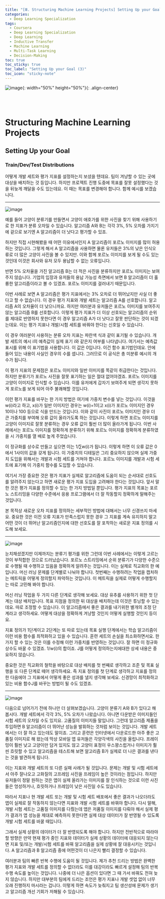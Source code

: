 ```yaml
---
title: "[Ⅲ. Structuring Machine Learning Projects] Setting Up your Goal (3)"
categories:
  - Deep Learning Specialization
tags:
  - Coursera
  - Deep Learning Specialization
  - Deep Learning
  - Inductive Transfer
  - Machine Learning
  - Multi-Task Learning
  - Decision-Making
toc: true
toc_sticky: true
toc_label: "Setting Up your Goal (3)"
toc_icon: "sticky-note"
---
```


![image](https://user-images.githubusercontent.com/55765292/179931579-167db454-5d9d-4e0d-a8fe-454770dc97a6.png){: width="50%" height="50%"}{: .align-center}

<br><br>

# Structuring Machine Learning Projects

## Setting Up your Goal

### Train/Dev/Test Distributions
어떻게 개발 세트와 평가 지표를 설정하는지 보셨을 텐데요. 팀이 겨냥할 수 있는 곳에 대상을 배치하는 것 등입니다. 하지만 프로젝트 진행 도중에 목표를 잘못 설정했다는 것을 뒤늦게 깨달을 수도 있는데요. 이 때는 목표를 변경해야 합니다. 함께 예시를 보겠습니다.

---

![image](https://user-images.githubusercontent.com/55765292/180717459-69165712-6c48-41c5-9d53-42f0ad24b373.png)

예를 들어 고양이 분류기를 만들면서 고양이 애호가를 위한 사진을 찾기 위해 사용하기로 한 지표가 분류 오차일 수 있습니다. 알고리즘 A와 B는 각각 3%, 5% 오차를 가지기에 겉으로 보기엔 A 알고리즘이 더 낫다고 평가할 수 있죠.

하지만 직접 시현해봤을 때 어떤 이유에서인지 A 알고리즘이 포르노 이미지를 많이 허용하는 것입니다. 그렇게 해서 A 알고리즘을 사용하면 물론 유저들은 3%의 낮은 인식오류로 더 많은 고양이 사진을 볼 수 있지만. 이와 함께 포르노 이미지를 보게 될 수도 있는 것인데 이것은 회사와 유저 모두 용납할 수 없는 오류입니다.

반면 5% 오차율을 가진 알고리즘 B는 더 적은 사진을 분류하지만 포르노 이미지는 보여주지 않습니다. 기업의 입장과 유저들의 용납 가능성 측면에서 보면 B 알고리즘이 더 훌륭한
알고리즘이라고 볼 수 있겠죠. 포르노 이미지를 걸러내기 때문입니다.

이번 사례로 보면 A 알고리즘은 평가 지표에서는 3% 오차로 더 뛰어났지만 사실 더 좋다고 할 수 없습니다. 이 경우 평가 지표와 개발 세트는 알고리즘 A를 선호합니다. 알고리즘 A의 오차율이 더 낮으니까요. 하지만 여러분과 유저들은 포르노 이미지를 보여주지 않는 알고리즘 B를 선호합니다. 이렇게 평가 지표가 더 이상 선호되는 알고리즘의 순위를 제대로 반영하지 못한다면 이 경우 알고리즘 A가 더 낫다고 잘못 판단하는 것이 되겠는데요. 이는 평가 지표나 개발/시험 세트를 바꿔야 한다는 신호일 수 있습니다.

이 경우 여러분이 사용하는 분류 오차 지표는 파란색 식과 같이 표기될 수 있습니다. 개발 세트의 예시 i의 예측값이 실제 표기 i와 같은지 여부를 나타냅니다. 여기서는 예측값 표시를 위해 이 표기법을 사용합니다. 이 값은 0입니다. 이건 함수 표기법인데요. 안에 들어 있는 내용이 사실인 경우의 수를 셉니다. 그러므로 이 공식은 총 미분류 예시의 개수가 됩니다.

이 평가 지표의 문제점은 포르노 이미지와 일반 이미지를 똑같이 취급한다는 것입니다. 하지만 분류기가 포르노 사진을 잘못 표기하는 일은 절대 없어야겠죠. 포르노 이미지를 고양이 이미지로 인식할 수 있습니다. 이를 유저에게 갑자기 보여주게 되면 생각지 못하게 포르노를 보게 되어 아주 불쾌해할 것입니다.

이런 평가 지표를 바꾸는 한 가지 방법은 여기에 가중치 변수를 넣는 것입니다. 이것을 w(i)라고 하고, x(i)가 일반 이미지인 경우는 w(i)=1이고 x(i)가 포르노 이미지인 경우 10이나 100 등으로 식을 만드는 것입니다. 이와 같이 사진이 포르노 이미지인 경우 더 큰 가중치를 부여해 오류 값이 올라가도록 하는 것입니다. 이렇게 하면 포르노 이미지를 고양이 이미지로 잘못 분류하는 경우 오류 값이 훨씬 더 많이 올라가게 됩니다. 이번 사례에서는 포르노 이미지를 정확하게 분류하기 위해 포르노 이미지를 정확하게 분류하였을 시 가중치를 열 배로 높게 주었습니다.

이 정규화를 상수로 만들고 싶으면 이는 1/∑w(i)가 됩니다. 이렇게 하면 이 오류 값은 0에서 1사이의 값을 갖게 됩니다. 이 가중치의 디테일은 그리 중요하지 않으며 실제 가중치 도입을 위해서는 개발과 시험 세트를 거쳐야 합니다. 포르노 이미지를 개발과 시험 세트에 표기해 이 가중치 함수를 도입할 수 있습니다.

여기서 가장 중요한 것은 평가 지표가 실제로 알고리즘에 도움이 되는 순서대로 선호도를 알려주지 않는다고 하면 새로운 평가 지표 도입을 고려해야 한다는 것입니다. 앞서 말한 것은 평가 지표를 정의할 수 있는 한 가지 방법일 뿐입니다. 평가 지표의 목표는 포르노 스트리밍을 다양한 수준에서 응용 프로그램에서 더 잘 작동할지 정확하게 말해주는 것입니다.

본 목적상 새로운 오차 지표를 정의하는 세부적인 방법에 대해서는 너무 신경쓰지 마세요. 중요한 것은 이전 오류 지표가 만족스럽지 못한 경우 그 지표를 계속 유지하지 말고 어떤 것이 더 뛰어난 알고리즘인지에 대한 선호도를 잘 포착하는 새로운 지표 정의를 시도해 보세요.

---

![image](https://user-images.githubusercontent.com/55765292/180717503-9b12028a-76c5-437c-b10b-e6663aaad1df.png)

눈치채셨겠지만 이제까지는 분류기 평가를 위한 그런데 이번 사례에서는 이렇게 고르는 것이 부적합한 것으로 드러났습니다. 포르노 스트리밍에서 순위 분류기가 다양한 수준으로 수행될 때 수행하고 있음을 정확하게 알려주는 것입니다. 이는 실제로 직교화의 한 예입니다. 머신 러닝 문제를 단계별로 나눠야 합니다. 첫번째는 수행하려는 작업을 캡처하는 메트릭을 어떻게 정의할지 파악하는 것입니다. 이 메트릭을 실제로 어떻게 수행할지는 따로 고민해 봐야 합니다.

머신 러닝 작업을 두 가지 다른 단계로 생각해 보세요. 대상 유추를 사용하기 위한 첫 단계는 대상 배치입니다. 목표 지점을 정의한 뒤 대상을 배치하는데 이것은 튜닝할 수 있는데요. 따로 조정할 수 있습니다. 이 알고리즘에서 좋은 결과를 내기위한 별개의 조정 단계라고 생각하세요. 어떻게 대상을 정확하게 겨냥할 것인지 어떻게 실행할 것인지 등이요.

지표 정의가 1단계이고 2단계는 또 따로 있는데 목표 실행 단계에서는 학습 알고리즘이 이런 비용 함수를 최적화하고 있을 수 있습니다. 훈련 세트의 손실을 최소화하면서요. 한 가지 할 수 있는 것은 이를 수정해 이런 가중치를 반영하는 것입니다. 잘 하면 이 정규화 상수도 바꿀 수 있겠죠. 1/w(i)의 합이죠. J를 어떻게 정의하는지에대한 상세 내용은 중요하지 않습니다.

중요한 것은 직교화의 철학을 바탕으로 대상 배치를 첫 번째로 생각하고 조준 및 목표 실행을 또 다른 단계로 떼어 생각하세요. 즉 지표 정의를 첫 단계로 생각하고 지표를 정의한 다음에야 그 지표에서 어떻게 좋은 성과를 낼지 생각해 보세요. 신경망이 최적화하고 있는 비용 함수J를 바꾸는 방법이 될 수도 있겠죠.

---

![image](https://user-images.githubusercontent.com/55765292/180717534-da8a88e0-e629-44b5-89dd-a68e0d3aca8e.png)

다음으로 넘어가기 전에 하나만 더 살펴보겠습니다. 고양이 분류기 A와 B가 있다고 해 봅시다. 개발 세트에서 각각 3%, 5% 오차가 나왔습니다. 아니면 다운받은 이미지들인 시험 세트의 오차일 수도 있지요. 고품질의 이미지들 말입니다. 그런데 알고리즘 제품을 투입하면 B 알고리즘이 더 뛰어난 성능을 발휘하는 것처럼 보이는 것입니다. 개발 세트에서는 더 잘 하고 있는데도 말이죠. 그리고 훈련은 인터넷에서 다운로드한 아주 좋은 고품질 이미지로 해 왔는데 막상 모바일 앱 유저들은 각양각색의 사진을 올립니다. 프레이밍이 훨씬 낮고 고양이만 담겨 있지도 않고 고양이 표정이 우스꽝스럽거나 이미지가 훨씬 흐릿할 수 있고 알고리즘을 테스트해 보면 알고리즘 B가 실제로 더 나은 결과를 낸다는 것을 발견하게 됩니다.

이는 지표와 개발 세트의 또 다른 실패 사례가 될 것입니다. 문제는 개발 및 시험 세트에서 아주 잘나오고 고화질의 고프레임 사진을 프레임이 높은 것이라는 점입니다. 하지만 유저들이 정말 원하는 것은 앱이 실제 올라가는 이미지를 잘 인식하는 것으로 이런 사진들은 엉성하거나, 흐릿하거나 프레임이 낮은 사진일 수도 있습니다.

따라서 지표나 현 개발 세트 또는 개발 및 시험 세트 배포에서 좋은 결과가 나오더라도 앱이 실제로 잘 작동하지 않는다면 지표와 개발 시험 세트를 바꿔야 합니다. 다시 말해, 개발 시험 세트는 고품질 이미지를 다뤘는데 앱은 저품질 이미지를 다뤄야 해서 실제 평가 결과가 앱 성능을 제대로 예측하지 못한다면 실제 대상 데이터가 잘 반영될 수 있도록 개발 시험 세트를 바꿀 때입니다.

그래서 실제 상황의 데이터가 더 잘 반영되도록 해야 합니다. 하지만 전반적으로 따라야 할 방향은 만약 현재 평가 중인 지표와 데이터가 실제 상황의 데이터에 대응되지 않는다면 지표 및/또는 개발/시험 세트를 바꿔 알고리즘을 실제 상황에 잘 대응시키는 것입니다. A 알고리즘과 B 알고리즘 중에 어떤것이 더 나은지 빨리 결정할 수 있습니다.

여러분과 팀의 빠른 반복 수행에 도움이 될 것입니다. 제가 추천 드리는 방법은 완벽한 평가 지표와 개발 세트를 정의할 수 없더라도 이를 대강이라도 빠르게 설정해 팀의 반복 수행 속도를 높이는 것입니다. 나중에 더 나은 옵션이 있다면 그 때 가서 바꿔도 전혀 늦지 않습니다. 하지만 대부분의 팀에게 드리는 조언은 평가 지표나 개발 셋업 없이 너무 오래 진행하지 마시라는 겁니다. 이렇게 하면 속도가 늦춰지고 팀 생산성에 문제가 생기고 알고리즘 개선 기회가 저해될 수 있습니다.
